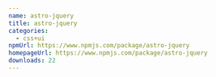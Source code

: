 ```yaml
---
name: astro-jquery
title: astro-jquery
categories:
  - css+ui
npmUrl: https://www.npmjs.com/package/astro-jquery
homepageUrl: https://www.npmjs.com/package/astro-jquery
downloads: 22
---
```

